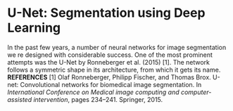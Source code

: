 # U-Net: Segmentation using Deep Learning

In the past few years, a number of neural networks for image segmentation we re designed with considerable success. One of the most prominent attempts was the U-Net by Ronneberger et al. (2015) [1]. The network follows a symmetric shape in its architecture, from which it gets its name.
**REFERENCES**
[1] Olaf Ronneberger, Philipp Fischer, and Thomas Brox. U-net: Convolutional networks for
biomedical image segmentation. In *International Conference on Medical image computing and computer-assisted intervention*, pages 234–241. Springer, 2015.
